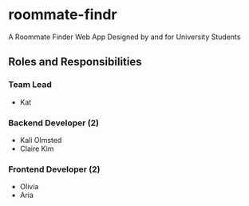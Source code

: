 # roommate-findr
A Roommate Finder Web App Designed by and for University Students 

## Roles and Responsibilities

### Team Lead 
- Kat

### Backend Developer (2) 
- Kali Olmsted
- Claire Kim

### Frontend Developer (2)
- Olivia 
- Aria 


